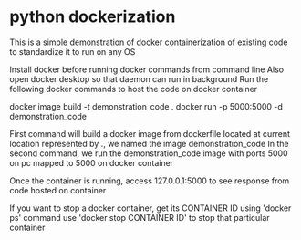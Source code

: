 # python dockerization

This is a simple demonstration of docker containerization of existing code to standardize it to run on any OS

Install docker before running docker commands from command line
Also open docker desktop so that daemon can run in background
Run the following docker commands to host the code on docker container

docker image build -t demonstration_code .
docker run -p 5000:5000 -d demonstration_code


First command will build a docker image from dockerfile located at current location represented by ., we named the image demonstration_code
In the second command, we run the demonstration_code image with ports 5000 on pc mapped to 5000 on docker container

Once the container is running, access 127.0.0.1:5000 to see response from code hosted on container

If you want to stop a docker container, get its CONTAINER ID using 'docker ps' command
use 'docker stop CONTAINER ID' to stop that particular container
